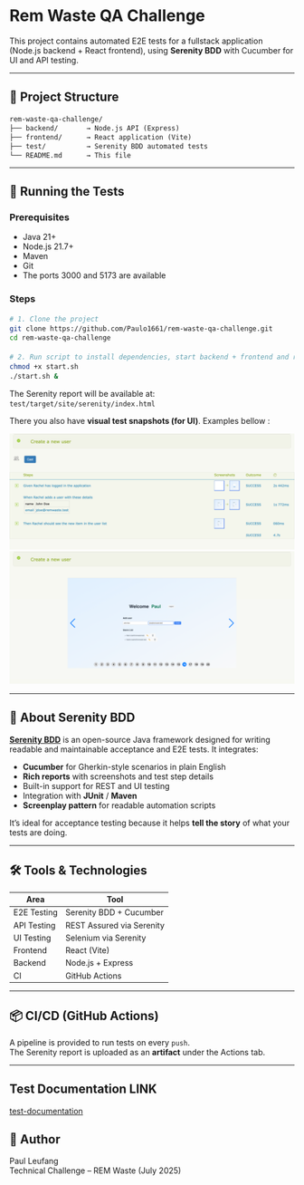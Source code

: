 # Rem Waste QA Challenge

This project contains automated E2E tests for a fullstack application (Node.js backend + React frontend), using **Serenity BDD** with Cucumber for UI and API testing.

---

## 🧪 Project Structure

```
rem-waste-qa-challenge/
├── backend/       → Node.js API (Express)
├── frontend/      → React application (Vite)
├── test/          → Serenity BDD automated tests
└── README.md      → This file
```

---

## 🚀 Running the Tests

### Prerequisites
- Java 21+
- Node.js 21.7+
- Maven
- Git
- The ports 3000 and 5173 are available

### Steps

```bash
# 1. Clone the project
git clone https://github.com/Paulo1661/rem-waste-qa-challenge.git
cd rem-waste-qa-challenge

# 2. Run script to install dependencies, start backend + frontend and run tests
chmod +x start.sh
./start.sh &
```

The Serenity report will be available at:  
`test/target/site/serenity/index.html`

There you also have **visual test snapshots (for UI)**. Examples bellow :

![test steps](./assets/img1.png)
![test steps](./assets/img2.png)


---

## 🧾 About Serenity BDD

**[Serenity BDD](https://serenity-bdd.github.io/docs/tutorials/first_test)** is an open-source Java framework designed for writing readable and maintainable acceptance and E2E tests. It integrates:

-  **Cucumber** for Gherkin-style scenarios in plain English
-  **Rich reports** with screenshots and test step details
-  Built-in support for REST and UI testing
-  Integration with **JUnit** / **Maven**
- **Screenplay pattern** for readable automation scripts

It’s ideal for acceptance testing because it helps **tell the story** of what your tests are doing.

---

## 🛠️ Tools & Technologies

| Area             | Tool                      |
|------------------|---------------------------|
| E2E Testing      | Serenity BDD + Cucumber   |
| API Testing      | REST Assured via Serenity |
| UI Testing       | Selenium via Serenity     |
| Frontend         | React (Vite)              |
| Backend          | Node.js + Express         |
| CI               | GitHub Actions            |

---

## 📦 CI/CD (GitHub Actions)

A pipeline is provided to run tests on every `push`.  
The Serenity report is uploaded as an **artifact** under the Actions tab.

---

## Test Documentation LINK
[test-documentation](https://drive.google.com/file/d/19TyHnGt6gZ94BegxyJ-LFmfjZq8rEtNC/view?usp=sharing
)
## 👤 Author

Paul Leufang  
Technical Challenge – REM Waste (July 2025)